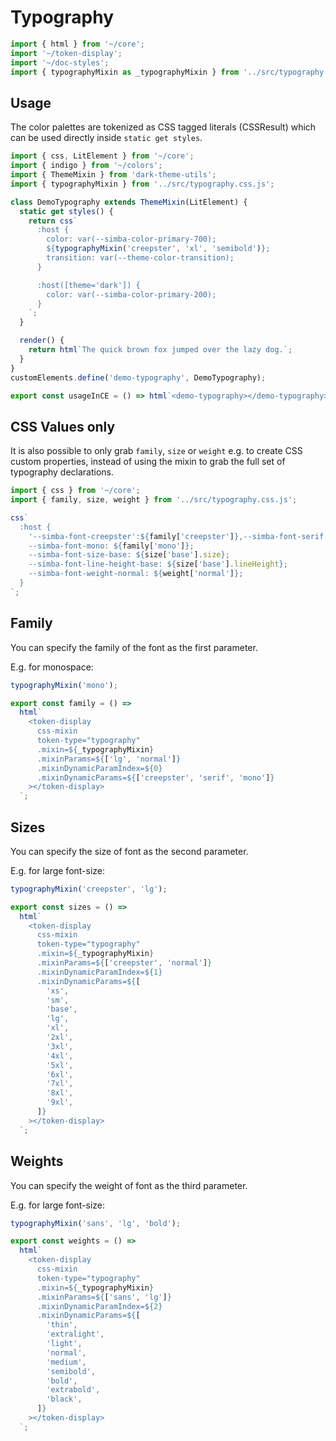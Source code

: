 # Typography

```js script
import { html } from '~/core';
import '~/token-display';
import '~/doc-styles';
import { typographyMixin as _typographyMixin } from '../src/typography.css.js';
```

## Usage

The color palettes are tokenized as CSS tagged literals (CSSResult) which can be used directly inside `static get styles`.

```js preview-story
import { css, LitElement } from '~/core';
import { indigo } from '~/colors';
import { ThemeMixin } from 'dark-theme-utils';
import { typographyMixin } from '../src/typography.css.js';

class DemoTypography extends ThemeMixin(LitElement) {
  static get styles() {
    return css`
      :host {
        color: var(--simba-color-primary-700);
        ${typographyMixin('creepster', 'xl', 'semibold')};
        transition: var(--theme-color-transition);
      }

      :host([theme='dark']) {
        color: var(--simba-color-primary-200);
      }
    `;
  }

  render() {
    return html`The quick brown fox jumped over the lazy dog.`;
  }
}
customElements.define('demo-typography', DemoTypography);

export const usageInCE = () => html`<demo-typography></demo-typography>`;
```

## CSS Values only

It is also possible to only grab `family`, `size` or `weight` e.g. to create CSS custom properties,
instead of using the mixin to grab the full set of typography declarations.

```js
import { css } from '~/core';
import { family, size, weight } from '../src/typography.css.js';

css`
  :host {
    '--simba-font-creepster':${family['creepster']},--simba-font-serif: ${family['serif']};
    --simba-font-mono: ${family['mono']};
    --simba-font-size-base: ${size['base'].size};
    --simba-font-line-height-base: ${size['base'].lineHeight};
    --simba-font-weight-normal: ${weight['normal']};
  }
`;
```

## Family

You can specify the family of the font as the first parameter.

E.g. for monospace:

```js
typographyMixin('mono');
```

```js story
export const family = () =>
  html`
    <token-display
      css-mixin
      token-type="typography"
      .mixin=${_typographyMixin}
      .mixinParams=${['lg', 'normal']}
      .mixinDynamicParamIndex=${0}
      .mixinDynamicParams=${['creepster', 'serif', 'mono']}
    ></token-display>
  `;
```

## Sizes

You can specify the size of font as the second parameter.

E.g. for large font-size:

```js
typographyMixin('creepster', 'lg');
```

```js story
export const sizes = () =>
  html`
    <token-display
      css-mixin
      token-type="typography"
      .mixin=${_typographyMixin}
      .mixinParams=${['creepster', 'normal']}
      .mixinDynamicParamIndex=${1}
      .mixinDynamicParams=${[
        'xs',
        'sm',
        'base',
        'lg',
        'xl',
        '2xl',
        '3xl',
        '4xl',
        '5xl',
        '6xl',
        '7xl',
        '8xl',
        '9xl',
      ]}
    ></token-display>
  `;
```

## Weights

You can specify the weight of font as the third parameter.

E.g. for large font-size:

```js
typographyMixin('sans', 'lg', 'bold');
```

```js story
export const weights = () =>
  html`
    <token-display
      css-mixin
      token-type="typography"
      .mixin=${_typographyMixin}
      .mixinParams=${['sans', 'lg']}
      .mixinDynamicParamIndex=${2}
      .mixinDynamicParams=${[
        'thin',
        'extralight',
        'light',
        'normal',
        'medium',
        'semibold',
        'bold',
        'extrabold',
        'black',
      ]}
    ></token-display>
  `;
```
